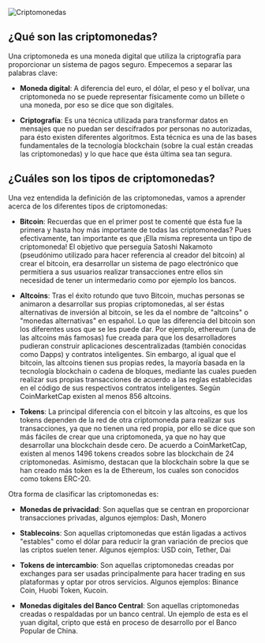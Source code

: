 ![Criptomonedas](https://images.app.goo.gl/apy8MoEpt71smBbV9)
## ¿Qué son las criptomonedas?

Una criptomoneda es una moneda digital que utiliza la criptografía para proporcionar un sistema de pagos seguro. 
Empecemos a separar las palabras clave:
  * **Moneda digital**: A diferencia del euro, el dólar, el peso y el bolívar, una criptomoneda no se puede representar físicamente como un billete o una moneda, por eso se dice que son digitales.

  * **Criptografía**: Es una técnica utilizada para transformar datos en mensajes que no puedan ser descifrados por personas no autorizadas, para ésto existen diferentes algoritmos. Esta técnica es una de las bases fundamentales de la tecnología blockchain (sobre la cual están creadas las criptomonedas) y lo que hace que ésta última sea tan segura.

## ¿Cuáles son los tipos de criptomonedas?

Una vez entendida la definición de las criptomonedas, vamos a aprender acerca de los diferentes tipos de criptomonedas:

* **Bitcoin**: Recuerdas que en el primer post te comenté que ésta fue la primera y hasta hoy más importante de todas las criptomonedas? Pues  efectivamente, tan importante es que ¡Ella misma representa  un tipo de criptomoneda!  El objetivo que perseguía Satoshi Nakamoto (pseudónimo utilizado para hacer referencia al creador del bitcoin) al crear el bitcoin, era desarrollar un sistema de pago electrónico que permitiera a sus usuarios realizar transacciones entre ellos sin necesidad de tener un intermedario como por ejemplo los bancos.

* **Altcoins**: Tras el éxito rotundo que tuvo Bitcoin, muchas personas se animaron a desarrollar sus propias criptomonedas, al ser éstas alternativas de inversión al bitcoin, se les da el nombre de "altcoins" o "monedas alternativas" en español. Lo que las diferencia del bitcoin son los diferentes usos que se les puede dar. Por ejemplo, ethereum (una de las altcoins más famosas) fue creada para que los desarrolladores pudieran construir aplicaciones descentralizadas (también conocidas como Dapps) y contratos inteligentes. 
Sin embargo, al igual que el bitcoin, las altcoins tienen sus propias redes, la mayoría basada en la tecnología blockchain o cadena de bloques, mediante las cuales pueden realizar sus propias transacciones de acuerdo a las reglas establecidas en el código de sus respectivos contratos inteligentes.
Según CoinMarketCap existen al menos 856 altcoins.

* **Tokens**: 
La principal diferencia con el bitcoin y las altcoins, es que los tokens dependen de la red de otra criptomoneda para realizar sus transacciones, ya que no tienen una red propia, por ello se dice que son más fáciles de crear que una criptomoneda, ya que no hay que desarrollar una blockchain desde cero. De acuerdo a CoinMarketCap, existen al menos 1496 tokens creados sobre las blockchain de 24 criptomonedas. Asimismo, destacan que la blockchain sobre la que se han creado más token es la de Ethereum, los cuales son conocidos como tokens ERC-20. 

Otra forma de clasificar las criptomonedas es:

* **Monedas de privacidad**: Son aquellas que se centran en proporcionar transacciones privadas, algunos ejemplos: Dash, Monero

* **Stablecoins**: Son aquellas criptomonedas que están ligadas a activos "estables" como el dólar para reducir la gran variación de precios que las criptos suelen tener. Algunos ejemplos: USD coin, Tether, Dai

* **Tokens de intercambio**: Son aquellas criptomonedas creadas por exchanges para ser usadas principalmente para hacer trading en sus plataformas y optar por otros servicios. Algunos ejemplos: Binance Coin, Huobi Token, Kucoin.

* **Monedas digitales del Banco Central**: Son aquellas criptomonedas creadas o respaldadas por un banco central. Un ejemplo de esta es el yuan digital, cripto que está en proceso de desarrollo por el Banco Popular de China.
